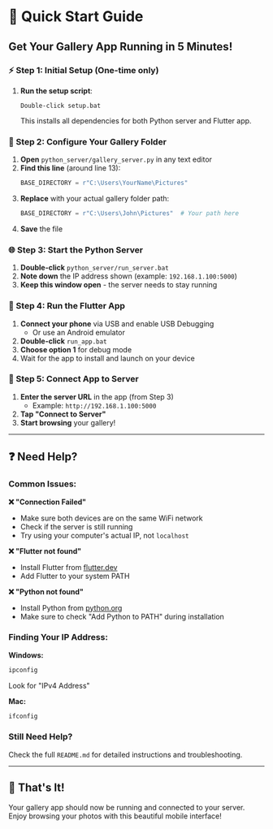 # 🚀 Quick Start Guide

## Get Your Gallery App Running in 5 Minutes!

### ⚡ Step 1: Initial Setup (One-time only)

1. **Run the setup script**:
   ```
   Double-click setup.bat
   ```
   This installs all dependencies for both Python server and Flutter app.

### 📁 Step 2: Configure Your Gallery Folder

1. **Open** `python_server/gallery_server.py` in any text editor
2. **Find this line** (around line 13):
   ```python
   BASE_DIRECTORY = r"C:\Users\YourName\Pictures"
   ```
3. **Replace** with your actual gallery folder path:
   ```python
   BASE_DIRECTORY = r"C:\Users\John\Pictures"  # Your path here
   ```
4. **Save** the file

### 🌐 Step 3: Start the Python Server

1. **Double-click** `python_server/run_server.bat`
2. **Note down** the IP address shown (example: `192.168.1.100:5000`)
3. **Keep this window open** - the server needs to stay running

### 📱 Step 4: Run the Flutter App

1. **Connect your phone** via USB and enable USB Debugging
   - Or use an Android emulator
2. **Double-click** `run_app.bat`
3. **Choose option 1** for debug mode
4. Wait for the app to install and launch on your device

### 🔗 Step 5: Connect App to Server

1. **Enter the server URL** in the app (from Step 3)
   - Example: `http://192.168.1.100:5000`
2. **Tap "Connect to Server"**
3. **Start browsing** your gallery!

---

## ❓ Need Help?

### Common Issues:

**❌ "Connection Failed"**
- Make sure both devices are on the same WiFi network
- Check if the server is still running
- Try using your computer's actual IP, not `localhost`

**❌ "Flutter not found"**
- Install Flutter from [flutter.dev](https://flutter.dev/docs/get-started/install)
- Add Flutter to your system PATH

**❌ "Python not found"**
- Install Python from [python.org](https://python.org)
- Make sure to check "Add Python to PATH" during installation

### Finding Your IP Address:

**Windows:**
```cmd
ipconfig
```
Look for "IPv4 Address"

**Mac:**
```bash
ifconfig
```

### Still Need Help?
Check the full `README.md` for detailed instructions and troubleshooting.

---

## 🎉 That's It!

Your gallery app should now be running and connected to your server. Enjoy browsing your photos with this beautiful mobile interface!